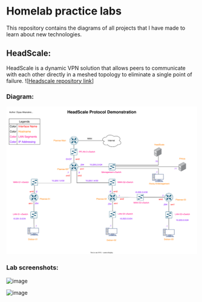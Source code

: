 # Homelab practice labs

This repository contains the diagrams of all projects that I have made to learn about new technologies.

## HeadScale:

HeadScale is a dynamic VPN solution that allows peers to communicate with each other directly in a meshed topology to eliminate a single point of failure. ![[Headscale repository link](https://github.com/juanfont/headscale)]

### Diagram:

![diagram](./HeadScale_Research_Project.drawio.svg)

### Lab screenshots:

![image](https://user-images.githubusercontent.com/26883110/221480327-e8c12013-b953-473a-8241-6395cddb2542.png)

![image](https://user-images.githubusercontent.com/26883110/221480516-ddf5424d-a3b0-424e-8de0-20e176d04bd7.png)
